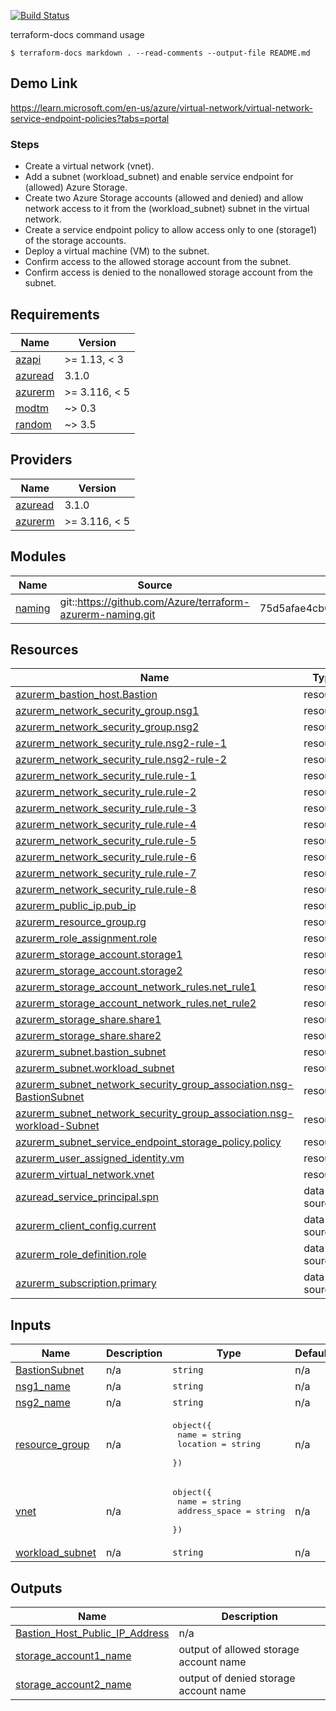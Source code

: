 [![Build Status](https://dev.azure.com/MosesOwaseye/azure-104-terraform-projects/_apis/build/status%2Fmosowaz.AZURE-Terraform-projects?branchName=main)](https://dev.azure.com/MosesOwaseye/azure-104-terraform-projects/_build/latest?definitionId=19&branchName=main)

terraform-docs command usage
``` 
$ terraform-docs markdown . --read-comments --output-file README.md
```
## Demo Link
https://learn.microsoft.com/en-us/azure/virtual-network/virtual-network-service-endpoint-policies?tabs=portal

### Steps
- Create a virtual network (vnet).
- Add a subnet (workload_subnet) and enable service endpoint for (allowed) Azure Storage.
- Create two Azure Storage accounts (allowed and denied) and allow network access to it from the (workload_subnet) subnet in the virtual network.
- Create a service endpoint policy to allow access only to one (storage1) of the storage accounts.
- Deploy a virtual machine (VM) to the subnet.
- Confirm access to the allowed storage account from the subnet.
- Confirm access is denied to the nonallowed storage account from the subnet.

<!-- BEGIN_TF_DOCS -->
## Requirements

| Name | Version |
|------|---------|
| <a name="requirement_azapi"></a> [azapi](#requirement\_azapi) | >= 1.13, < 3 |
| <a name="requirement_azuread"></a> [azuread](#requirement\_azuread) | 3.1.0 |
| <a name="requirement_azurerm"></a> [azurerm](#requirement\_azurerm) | >= 3.116, < 5 |
| <a name="requirement_modtm"></a> [modtm](#requirement\_modtm) | ~> 0.3 |
| <a name="requirement_random"></a> [random](#requirement\_random) | ~> 3.5 |

## Providers

| Name | Version |
|------|---------|
| <a name="provider_azuread"></a> [azuread](#provider\_azuread) | 3.1.0 |
| <a name="provider_azurerm"></a> [azurerm](#provider\_azurerm) | >= 3.116, < 5 |

## Modules

| Name | Source | Version |
|------|--------|---------|
| <a name="module_naming"></a> [naming](#module\_naming) | git::https://github.com/Azure/terraform-azurerm-naming.git | 75d5afae4cb01f4446025e81f76af6b60c1f927b |

## Resources

| Name | Type |
|------|------|
| [azurerm_bastion_host.Bastion](https://registry.terraform.io/providers/hashicorp/azurerm/latest/docs/resources/bastion_host) | resource |
| [azurerm_network_security_group.nsg1](https://registry.terraform.io/providers/hashicorp/azurerm/latest/docs/resources/network_security_group) | resource |
| [azurerm_network_security_group.nsg2](https://registry.terraform.io/providers/hashicorp/azurerm/latest/docs/resources/network_security_group) | resource |
| [azurerm_network_security_rule.nsg2-rule-1](https://registry.terraform.io/providers/hashicorp/azurerm/latest/docs/resources/network_security_rule) | resource |
| [azurerm_network_security_rule.nsg2-rule-2](https://registry.terraform.io/providers/hashicorp/azurerm/latest/docs/resources/network_security_rule) | resource |
| [azurerm_network_security_rule.rule-1](https://registry.terraform.io/providers/hashicorp/azurerm/latest/docs/resources/network_security_rule) | resource |
| [azurerm_network_security_rule.rule-2](https://registry.terraform.io/providers/hashicorp/azurerm/latest/docs/resources/network_security_rule) | resource |
| [azurerm_network_security_rule.rule-3](https://registry.terraform.io/providers/hashicorp/azurerm/latest/docs/resources/network_security_rule) | resource |
| [azurerm_network_security_rule.rule-4](https://registry.terraform.io/providers/hashicorp/azurerm/latest/docs/resources/network_security_rule) | resource |
| [azurerm_network_security_rule.rule-5](https://registry.terraform.io/providers/hashicorp/azurerm/latest/docs/resources/network_security_rule) | resource |
| [azurerm_network_security_rule.rule-6](https://registry.terraform.io/providers/hashicorp/azurerm/latest/docs/resources/network_security_rule) | resource |
| [azurerm_network_security_rule.rule-7](https://registry.terraform.io/providers/hashicorp/azurerm/latest/docs/resources/network_security_rule) | resource |
| [azurerm_network_security_rule.rule-8](https://registry.terraform.io/providers/hashicorp/azurerm/latest/docs/resources/network_security_rule) | resource |
| [azurerm_public_ip.pub_ip](https://registry.terraform.io/providers/hashicorp/azurerm/latest/docs/resources/public_ip) | resource |
| [azurerm_resource_group.rg](https://registry.terraform.io/providers/hashicorp/azurerm/latest/docs/resources/resource_group) | resource |
| [azurerm_role_assignment.role](https://registry.terraform.io/providers/hashicorp/azurerm/latest/docs/resources/role_assignment) | resource |
| [azurerm_storage_account.storage1](https://registry.terraform.io/providers/hashicorp/azurerm/latest/docs/resources/storage_account) | resource |
| [azurerm_storage_account.storage2](https://registry.terraform.io/providers/hashicorp/azurerm/latest/docs/resources/storage_account) | resource |
| [azurerm_storage_account_network_rules.net_rule1](https://registry.terraform.io/providers/hashicorp/azurerm/latest/docs/resources/storage_account_network_rules) | resource |
| [azurerm_storage_account_network_rules.net_rule2](https://registry.terraform.io/providers/hashicorp/azurerm/latest/docs/resources/storage_account_network_rules) | resource |
| [azurerm_storage_share.share1](https://registry.terraform.io/providers/hashicorp/azurerm/latest/docs/resources/storage_share) | resource |
| [azurerm_storage_share.share2](https://registry.terraform.io/providers/hashicorp/azurerm/latest/docs/resources/storage_share) | resource |
| [azurerm_subnet.bastion_subnet](https://registry.terraform.io/providers/hashicorp/azurerm/latest/docs/resources/subnet) | resource |
| [azurerm_subnet.workload_subnet](https://registry.terraform.io/providers/hashicorp/azurerm/latest/docs/resources/subnet) | resource |
| [azurerm_subnet_network_security_group_association.nsg-BastionSubnet](https://registry.terraform.io/providers/hashicorp/azurerm/latest/docs/resources/subnet_network_security_group_association) | resource |
| [azurerm_subnet_network_security_group_association.nsg-workload-Subnet](https://registry.terraform.io/providers/hashicorp/azurerm/latest/docs/resources/subnet_network_security_group_association) | resource |
| [azurerm_subnet_service_endpoint_storage_policy.policy](https://registry.terraform.io/providers/hashicorp/azurerm/latest/docs/resources/subnet_service_endpoint_storage_policy) | resource |
| [azurerm_user_assigned_identity.vm](https://registry.terraform.io/providers/hashicorp/azurerm/latest/docs/resources/user_assigned_identity) | resource |
| [azurerm_virtual_network.vnet](https://registry.terraform.io/providers/hashicorp/azurerm/latest/docs/resources/virtual_network) | resource |
| [azuread_service_principal.spn](https://registry.terraform.io/providers/hashicorp/azuread/3.1.0/docs/data-sources/service_principal) | data source |
| [azurerm_client_config.current](https://registry.terraform.io/providers/hashicorp/azurerm/latest/docs/data-sources/client_config) | data source |
| [azurerm_role_definition.role](https://registry.terraform.io/providers/hashicorp/azurerm/latest/docs/data-sources/role_definition) | data source |
| [azurerm_subscription.primary](https://registry.terraform.io/providers/hashicorp/azurerm/latest/docs/data-sources/subscription) | data source |

## Inputs

| Name | Description | Type | Default | Required |
|------|-------------|------|---------|:--------:|
| <a name="input_BastionSubnet"></a> [BastionSubnet](#input\_BastionSubnet) | n/a | `string` | n/a | yes |
| <a name="input_nsg1_name"></a> [nsg1\_name](#input\_nsg1\_name) | n/a | `string` | n/a | yes |
| <a name="input_nsg2_name"></a> [nsg2\_name](#input\_nsg2\_name) | n/a | `string` | n/a | yes |
| <a name="input_resource_group"></a> [resource\_group](#input\_resource\_group) | n/a | <pre>object({<br/>    name     = string<br/>    location = string<br/>  })</pre> | n/a | yes |
| <a name="input_vnet"></a> [vnet](#input\_vnet) | n/a | <pre>object({<br/>    name          = string<br/>    address_space = string<br/>  })</pre> | n/a | yes |
| <a name="input_workload_subnet"></a> [workload\_subnet](#input\_workload\_subnet) | n/a | `string` | n/a | yes |

## Outputs

| Name | Description |
|------|-------------|
| <a name="output_Bastion_Host_Public_IP_Address"></a> [Bastion\_Host\_Public\_IP\_Address](#output\_Bastion\_Host\_Public\_IP\_Address) | n/a |
| <a name="output_storage_account1_name"></a> [storage\_account1\_name](#output\_storage\_account1\_name) | output of allowed storage account name |
| <a name="output_storage_account2_name"></a> [storage\_account2\_name](#output\_storage\_account2\_name) | output of denied storage account name |
<!-- END_TF_DOCS -->